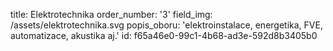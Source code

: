 title: Elektrotechnika
order_number: '3'
field_img: /assets/elektrotechnika.svg
popis_oboru: 'elektroinstalace, energetika, FVE, automatizace, akustika aj.'
id: f65a46e0-99c1-4b68-ad3e-592d8b3405b0
